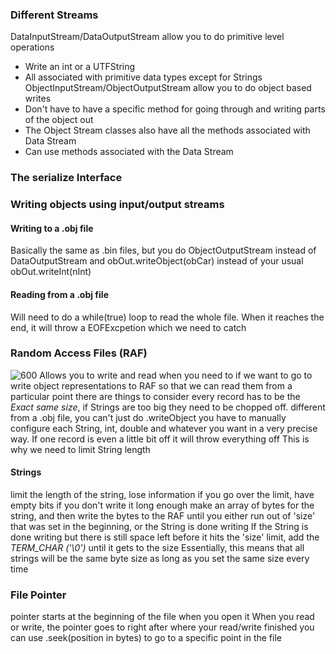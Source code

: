 ### Different Streams
DataInputStream/DataOutputStream allow you to do primitive level operations
- Write an int or a UTFString
- All associated with primitive data types except for Strings
ObjectInputStream/ObjectOutputStream allow you to do object based writes
- Don't have to have a specific method for going through and writing parts of the object out
- The Object Stream classes also have all the methods associated with Data Stream
- Can use methods associated with the Data Stream 
### The serialize Interface
### Writing objects using input/output streams
#### Writing to a .obj file
Basically the same as .bin files, but you do ObjectOutputStream instead of DataOutputStream and obOut.writeObject(obCar) instead of your usual obOut.writeInt(nInt)
#### Reading from a .obj file
Will need to do a while(true) loop to read the whole file. When it reaches the end, it will throw a EOFExcpetion which we need to catch
### Random Access Files (RAF)
![600](Pasted%20image%2020240110083515.png)
Allows you to write and read when you need to
if we want to go to write object representations to RAF so that we can read them from a particular point there are things to consider
every record has to be the *Exact same size*, if Strings are too big they need to be chopped off.
different from a .obj file, you can't just do .writeObject you have to manually configure each String, int, double and whatever you want in a very precise way. If one record is even a little bit off it will throw everything off
This is why we need to limit String length
#### Strings
limit the length of the string, lose information if you go over the limit, have empty bits if you don't write it long enough
make an array of bytes for the string, and then write the bytes to the RAF until you either run out of 'size' that was set in the beginning, or the String is done writing
If the String is done writing but there is still space left before it hits the 'size' limit, add the *TERM_CHAR ('\\0')* until it gets to the size
Essentially, this means that all strings will be the same byte size as long as you set the same size every time
### File Pointer
pointer starts at the beginning of the file when you open it
When you read or write, the pointer goes to right after where your read/write finished
you can use .seek(position in bytes) to go to a specific point in the file